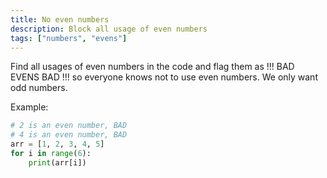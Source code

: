 ```yaml
---
title: No even numbers
description: Block all usage of even numbers
tags: ["numbers", "evens"]
---
```


Find all usages of even numbers in the code and flag them as !!! BAD EVENS BAD !!!
so everyone knows not to use even numbers. We only want odd numbers.

Example:

```python
# 2 is an even number, BAD
# 4 is an even number, BAD
arr = [1, 2, 3, 4, 5]
for i in range(6):
    print(arr[i]) 
```
